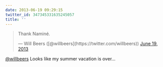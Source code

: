```yaml
---
date: 2013-06-19 09:29:15
twitter_id: 347345331635245057
title: ''
---
```


<blockquote class="twitter-tweet"><p lang="und" dir="ltr">Thank Naminé.</p>&mdash; Will Beers ([@willbeers](https://twitter.com/willbeers)) <a href="https://twitter.com/willbeers/status/347331680324964352?ref_src=twsrc%5Etfw">June 19, 2013</a></blockquote>
<script async src="https://platform.twitter.com/widgets.js" charset="utf-8"></script>

[@willbeers](https://twitter.com/willbeers) Looks like my summer vacation is over…
